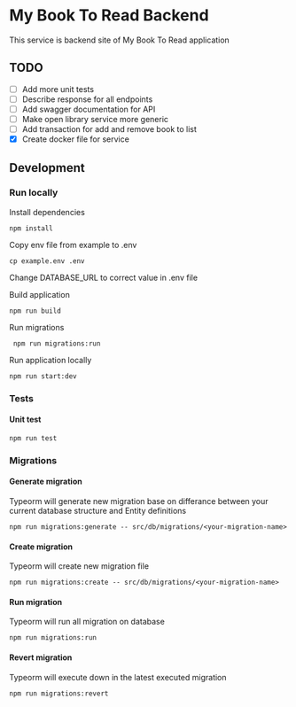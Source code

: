 # My Book To Read Backend

This service is backend site of My Book To Read application

## TODO

- [ ] Add more unit tests
- [ ] Describe response for all endpoints
- [ ] Add swagger documentation for API
- [ ] Make open library service more generic
- [ ] Add transaction for add and remove book to list
- [X] Create docker file for service

## Development

### Run locally

Install dependencies
```
npm install
```

Copy env file from example to .env

```
cp example.env .env
```

Change DATABASE_URL to correct value in .env file

Build application

```
npm run build
```

Run migrations

```
 npm run migrations:run

```

Run application locally

```
npm run start:dev
```

### Tests

#### Unit test 

```
npm run test
```

### Migrations

#### Generate migration

Typeorm will generate new migration base on differance between your current database structure and Entity definitions

```
npm run migrations:generate -- src/db/migrations/<your-migration-name>
```

#### Create migration

Typeorm will create new migration file

```
npm run migrations:create -- src/db/migrations/<your-migration-name>
```

#### Run migration

Typeorm will run all migration on database

```
npm run migrations:run
```

#### Revert migration

Typeorm will execute down in the latest executed migration

```
npm run migrations:revert
```
